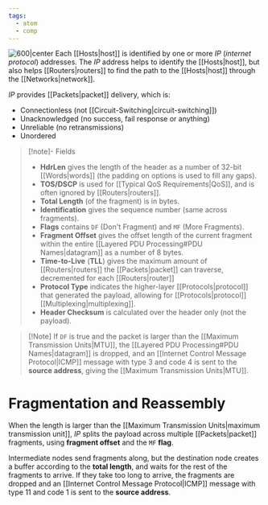 ```yaml
---
tags:
  - atom
  - comp
---
```

![600|center](IP-packet.excalidraw)
Each [[Hosts|host]] is identified by one or more *IP* (*internet protocol*) addresses. The *IP* address helps to identify the [[Hosts|host]], but also helps [[Routers|routers]] to find the path to the [[Hosts|host]] through the [[Networks|network]].

*IP* provides [[Packets|packet]] delivery, which is:
- Connectionless (not [[Circuit-Switching|circuit-switching]])
- Unacknowledged (no success, fail response or anything)
- Unreliable (no retransmissions)
- Unordered

> [!note]- Fields
> - **HdrLen** gives the length of the header as a number of 32-bit [[Words|words]] (the padding on options is used to fill any gaps).
> - **TOS/DSCP** is used for [[Typical QoS Requirements|QoS]], and is often ignored by [[Routers|routers]].
> - **Total Length** (of the fragment) is in bytes.
> - **Identification** gives the sequence number (same across fragments).
> - **Flags** contains `DF` (Don't Fragment) and `MF` (More Fragments).
> - **Fragment Offset** gives the offset length of the current fragment within the entire [[Layered PDU Processing#PDU Names|datagram]] as a number of 8 bytes.
> - **Time-to-Live** (**TLL**) gives the maximum amount of [[Routers|routers]] the [[Packets|packet]] can traverse, decremented for each [[Routers|router]]
> - **Protocol Type** indicates the higher-layer [[Protocols|protocol]] that generated the payload, allowing for [[Protocols|protocol]] [[Multiplexing|multiplexing]].
> - **Header Checksum** is calculated over the header only (not the payload).

> [!Note] If `DF` is true and the packet is larger than the [[Maximum Transmission Units|MTU]], the [[Layered PDU Processing#PDU Names|datagram]] is dropped, and an [[Internet Control Message Protocol|ICMP]] message with type 3 and code 4 is sent to the **source address**, giving the [[Maximum Transmission Units|MTU]].
# Fragmentation and Reassembly
When the length is larger than the [[Maximum Transmission Units|maximum transmission unit]], *IP* splits the payload across multiple [[Packets|packet]] fragments, using **fragment offset** and the `MF` **flag**.

Intermediate nodes send fragments along, but the destination node creates a buffer according to the **total length**, and waits for the rest of the fragments to arrive. If they take too long to arrive, the fragments are dropped and an [[Internet Control Message Protocol|ICMP]] message with type 11 and code 1 is sent to the **source address**.

